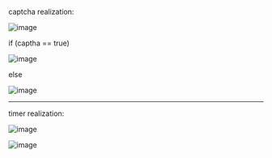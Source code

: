 captcha realization:

![image](https://user-images.githubusercontent.com/56401315/175357541-cc0df396-bf21-45d4-a474-c45f86b47ea1.png)

if (captha == true)

![image](https://user-images.githubusercontent.com/56401315/175358167-a73a6672-f618-4725-85b8-4a214db984bf.png)

else

![image](https://user-images.githubusercontent.com/56401315/175358243-198fb9a1-9ee5-4f8f-af5f-7f6845aa02f3.png)

---------------------------------------------------------------------

timer realization:

![image](https://user-images.githubusercontent.com/56401315/175358539-988a3b58-bab9-462a-b97c-bf1f6ac3feec.png)

![image](https://user-images.githubusercontent.com/56401315/175358809-719eb16e-ae91-49c8-8dd1-14a5cc77f781.png)
